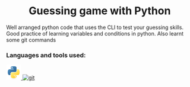 <h1 align="center">Guessing game with Python</h1>
<p>Well arranged python code that uses the CLI to test your guessing skills. Good practice of learning variables and conditions in python. Also learnt some git commands</p>

<h3>Languages and tools used:</h3>
<a href="https://www.python.org" target="_blank" rel="noreferrer"> <img src="https://raw.githubusercontent.com/devicons/devicon/master/icons/python/python-original.svg" alt="python" width="40" height="40"/><a href="https://git-scm.com/" target="_blank" rel="noreferrer"> <img src="https://www.vectorlogo.zone/logos/git-scm/git-scm-icon.svg" alt="git" width="40" height="40"/>

